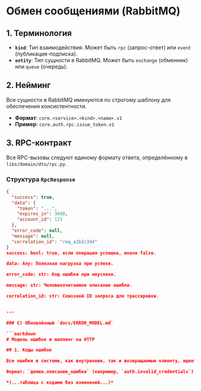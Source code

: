 # Обмен сообщениями (RabbitMQ)

## 1. Терминология

-   **`kind`**: Тип взаимодействия. Может быть `rpc` (запрос-ответ) или `event` (публикация-подписка).
-   **`entity`**: Тип сущности в RabbitMQ. Может быть `exchange` (обменник) или `queue` (очередь).

## 2. Нейминг

Все сущности в RabbitMQ именуются по строгому шаблону для обеспечения консистентности.

-   **Формат**: `core.<service>.<kind>.<name>.v1`
-   **Пример**: `core.auth.rpc.issue_token.v1`

## 3. RPC-контракт

Все RPC-вызовы следуют единому формату ответа, определённому в `libs/domain/dto/rpc.py`.

### Структура `RpcResponse`

```json
{
  "success": true,
  "data": {
    "token": "...",
    "expires_in": 3600,
    "account_id": 123
  },
  "error_code": null,
  "message": null,
  "correlation_id": "req_a1b2c3d4"
}
success: bool: true, если операция успешна, иначе false.

data: Any: Полезная нагрузка при успехе.

error_code: str: Код ошибки при неуспехе.

message: str: Человекочитаемое описание ошибки.

correlation_id: str: Сквозной ID запроса для трассировки.


---

### C) Обновлённый `docs/ERROR_MODEL.md`

```markdown
# Модель ошибок и маппинг на HTTP

## 1. Коды ошибок

Все ошибки в системе, как внутренние, так и возвращаемые клиенту, идентифицируются уникальным строковым кодом. Эти коды определены в `libs/app/errors.py` в Enum `ErrorCode`.

Формат: `домен.описание_ошибки` (например, `auth.invalid_credentials`).

*(...таблица с кодами без изменений...)*